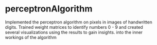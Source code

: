 # perceptronAlgorithm
Implemented the perceptron algorithm on pixels in images of handwritten digits. Trained weight matrices to identify numbers 0 - 9 and created several visualizations using the results to gain insights.  into the inner workings of the algorithm 
